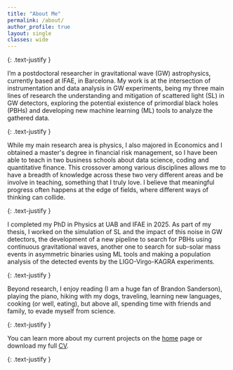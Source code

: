 ```yaml
---
title: "About Me"
permalink: /about/
author_profile: true
layout: single
classes: wide
---
```


{: .text-justify }

I’m a postdoctoral researcher in gravitational wave (GW) astrophysics, currently based at IFAE, in Barcelona. My work is at the intersection of instrumentation and data analysis in GW experiments, being my three main lines of research the understanding and mitigation of scattered light (SL) in GW detectors, exploring the potential existence of primordial black holes (PBHs) and developing new machine learning (ML) tools to analyze the gathered data.

{: .text-justify }

While my main research area is physics, I also majored in Economics and I obtained a master's degree in financial risk management, so I have been able to teach in two business schools about data science, coding and quantitative finance. This crossover among various disciplines allows me to have a breadth of knowledge across these two very different areas and be involve in teaching, something that I truly love. I believe that meaningful progress often happens at the edge of fields, where different ways of thinking can collide.

{: .text-justify }

I completed my PhD in Physics at UAB and IFAE in 2025. As part of my thesis, I worked on the simulation of SL and the impact of this noise in GW detectors, the development of a new pipeline to search for PBHs using continuous gravitational waves, another one to search for sub-solar mass events in asymmetric binaries using ML tools and making a population analysis of the detected events by the LIGO-Virgo-KAGRA experiments.

{: .text-justify }

Beyond research, I enjoy reading (I am a huge fan of Brandon Sanderson), playing the piano, hiking with my dogs, traveling, learning new languages, cooking (or well, eating), but above all, spending time with friends and family, to evade myself from science.

{: .text-justify }

You can learn more about my current projects on the [home](/) page or download my full [CV](/cv/).

{: .text-justify }
